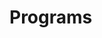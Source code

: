 # Programs






































































































